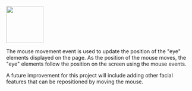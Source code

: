 <img src = "Eyes.JPG" width = '100' />

The mouse movement event is used to update the position of the "eye" elements displayed on the page. As the position of the mouse moves, the "eye" elements follow the position on the screen using the mouse events.

A future improvement for this project will include adding other facial features that can be repositioned by moving the mouse.
